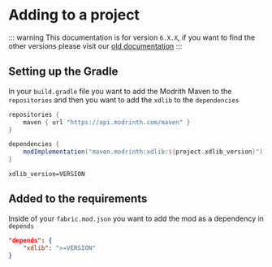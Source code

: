 ﻿# Adding to a project

::: warning
This documentation is for version `6.X.X`, if you want to find the other versions please visit our [old documentation](https://xdpxi.gitbook.io/xdlib)
:::

## Setting up the Gradle

In your `build.gradle` file you want to add the Modrith Maven to the `repositories` and then you want to add the `xdlib`
to the `dependencies`

```groovy
repositories {
    maven { url "https://api.modrinth.com/maven" }
}

dependencies {
    modImplementation("maven.modrinth:xdlib:${project.xdlib_version}")
}
```

```properties
xdlib_version=VERSION
```

## Added to the requirements

Inside of your `fabric.mod.json` you want to add the mod as a dependency in `depends`
```json
"depends": {
    "xdlib": ">=VERSION"
}
```